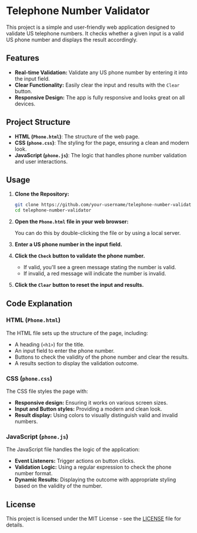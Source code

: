 
# Telephone Number Validator

This project is a simple and user-friendly web application designed to validate US telephone numbers. It checks whether a given input is a valid US phone number and displays the result accordingly.

## Features

- **Real-time Validation:** Validate any US phone number by entering it into the input field.
- **Clear Functionality:** Easily clear the input and results with the `Clear` button.
- **Responsive Design:** The app is fully responsive and looks great on all devices.

## Project Structure

- **HTML (`Phone.html`)**: The structure of the web page.
- **CSS (`phone.css`)**: The styling for the page, ensuring a clean and modern look.
- **JavaScript (`phone.js`)**: The logic that handles phone number validation and user interactions.

## Usage

1. **Clone the Repository:**

   ```bash
   git clone https://github.com/your-username/telephone-number-validator.git
   cd telephone-number-validator
   ```

2. **Open the `Phone.html` file in your web browser:**

   You can do this by double-clicking the file or by using a local server.

3. **Enter a US phone number in the input field.**

4. **Click the `Check` button to validate the phone number.**
   - If valid, you'll see a green message stating the number is valid.
   - If invalid, a red message will indicate the number is invalid.

5. **Click the `Clear` button to reset the input and results.**

## Code Explanation

### HTML (`Phone.html`)

The HTML file sets up the structure of the page, including:
- A heading (`<h1>`) for the title.
- An input field to enter the phone number.
- Buttons to check the validity of the phone number and clear the results.
- A results section to display the validation outcome.

### CSS (`phone.css`)

The CSS file styles the page with:
- **Responsive design:** Ensuring it works on various screen sizes.
- **Input and Button styles:** Providing a modern and clean look.
- **Result display:** Using colors to visually distinguish valid and invalid numbers.

### JavaScript (`phone.js`)

The JavaScript file handles the logic of the application:
- **Event Listeners:** Trigger actions on button clicks.
- **Validation Logic:** Using a regular expression to check the phone number format.
- **Dynamic Results:** Displaying the outcome with appropriate styling based on the validity of the number.



## License

This project is licensed under the MIT License - see the [LICENSE](LICENSE) file for details.
